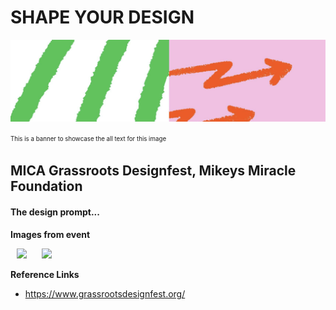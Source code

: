 # SHAPE YOUR DESIGN

<p align="center">
<img alt-text="Banner graphic from the MICA Grassroots DesignFest" src="MICA-banner.png">

</p>

<sup><sub>This is a banner to showcase the all text for this image</sub></sup>

## MICA Grassroots Designfest, Mikeys Miracle Foundation

#### The design prompt...

**Images from event**

<p>
    <img src="https://picsum.photos/100/100" hspace="10" >
    <img src="https://picsum.photos/100/100" hspace="10" >
</p>

**Reference Links**
- https://www.grassrootsdesignfest.org/

## 
